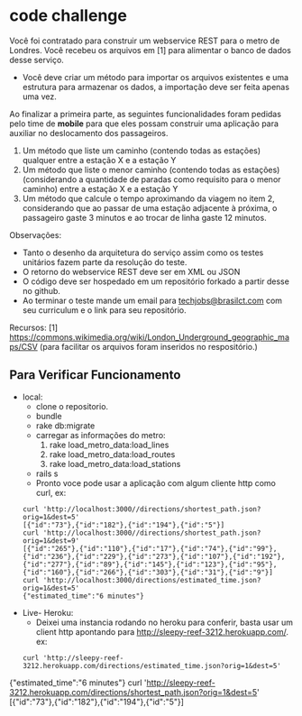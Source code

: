code challenge
==============

Você foi contratado para construir um webservice REST para o metro de Londres. Você recebeu os arquivos em [1] para alimentar o banco de dados desse serviço. 

* Você deve criar um método para importar os arquivos existentes e uma estrutura para armazenar os dados, a importação deve ser feita apenas uma vez. 

Ao finalizar a primeira parte, as seguintes funcionalidades foram pedidas pelo time de **mobile** para que eles possam construir uma aplicação para auxiliar no deslocamento dos passageiros. 

1. Um método que liste um caminho (contendo todas as estações) qualquer entre a estação X e a estação Y 
2. Um método que liste o menor caminho (contendo todas as estações) (considerando a quantidade de paradas como requisito para o menor caminho) entre a estação X e a estação Y
3. Um método que calcule o tempo aproximando da viagem no item 2, considerando que ao passar de uma estação adjacente à próxima, o passageiro gaste 3 minutos e ao trocar de linha gaste 12 minutos. 

Observações: 

* Tanto o desenho da arquitetura do serviço assim como os testes unitários fazem parte da resolução do teste. 
* O retorno do webservice REST deve ser em XML ou JSON 
* O código deve ser hospedado em um repositório forkado a partir desse no github. 
* Ao terminar o teste mande um email para techjobs@brasilct.com com seu curriculum e o link para seu repositório.


Recursos: 
[1] https://commons.wikimedia.org/wiki/London_Underground_geographic_maps/CSV (para facilitar os arquivos foram inseridos no respositório.) 


Para Verificar Funcionamento
----------------------------
* local:
  * clone o repositorio.
  * bundle
  * rake db:migrate
  * carregar as informações do metro:
    1. rake load_metro_data:load_lines         
    2. rake load_metro_data:load_routes        
    3. rake load_metro_data:load_stations
  * rails s
  * Pronto voce pode usar a aplicação com algum cliente http como curl, ex:
  ```
  curl 'http://localhost:3000//directions/shortest_path.json?orig=1&dest=5'
  [{"id":"73"},{"id":"182"},{"id":"194"},{"id":"5"}]
  curl 'http://localhost:3000//directions/shortest_path.json?orig=1&dest=9'
  [{"id":"265"},{"id":"110"},{"id":"17"},{"id":"74"},{"id":"99"},{"id":"236"},{"id":"229"},{"id":"273"},{"id":"107"},{"id":"192"},{"id":"277"},{"id":"89"},{"id":"145"},{"id":"123"},{"id":"95"},{"id":"160"},{"id":"266"},{"id":"303"},{"id":"31"},{"id":"9"}]
  curl 'http://localhost:3000/directions/estimated_time.json?orig=1&dest=5'
  {"estimated_time":"6 minutes"}
  ```
* Live- Heroku:
  * Deixei uma instancia rodando no heroku para conferir, basta usar um client http apontando para http://sleepy-reef-3212.herokuapp.com/. ex:
  ```
  curl 'http://sleepy-reef-3212.herokuapp.com/directions/estimated_time.json?orig=1&dest=5'
{"estimated_time":"6 minutes"}
  curl 'http://sleepy-reef-3212.herokuapp.com/directions/shortest_path.json?orig=1&dest=5'
[{"id":"73"},{"id":"182"},{"id":"194"},{"id":"5"}]
  ``` 
